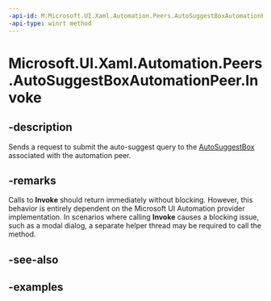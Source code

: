 ```yaml
---
-api-id: M:Microsoft.UI.Xaml.Automation.Peers.AutoSuggestBoxAutomationPeer.Invoke
-api-type: winrt method
---
```


<!-- Method syntax.
public void AutoSuggestBoxAutomationPeer.Invoke()
-->

# Microsoft.UI.Xaml.Automation.Peers.AutoSuggestBoxAutomationPeer.Invoke

## -description
Sends a request to submit the auto-suggest query to the [AutoSuggestBox](../microsoft.ui.xaml.controls/autosuggestbox.md) associated with the automation peer. 

## -remarks
Calls to **Invoke** should return immediately without blocking. However, this behavior is entirely dependent on the Microsoft UI Automation provider implementation. In scenarios where calling **Invoke** causes a blocking issue, such as a modal dialog, a separate helper thread may be required to call the method.  

## -see-also

## -examples

